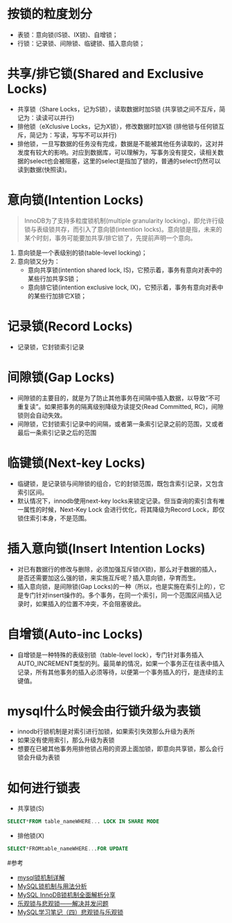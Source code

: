 # 按锁的粒度划分
- 表锁：意向锁(IS锁、IX锁)、自增锁；
- 行锁：记录锁、间隙锁、临键锁、插入意向锁；

# 共享/排它锁(Shared and Exclusive Locks)
- 共享锁（Share Locks，记为S锁），读取数据时加S锁 (共享锁之间不互斥，简记为：读读可以并行)
- 排他锁（eXclusive Locks，记为X锁），修改数据时加X锁 (排他锁与任何锁互斥，简记为：写读，写写不可以并行)
- 排他锁，一旦写数据的任务没有完成，数据是不能被其他任务读取的，这对并发度有较大的影响。对应到数据库，可以理解为，写事务没有提交，读相关数据的select也会被阻塞，这里的select是指加了锁的，普通的select仍然可以读到数据(快照读)。

# 意向锁(Intention Locks)
> InnoDB为了支持多粒度锁机制(multiple granularity locking)，即允许行级锁与表级锁共存，而引入了意向锁(intention locks)。意向锁是指，未来的某个时刻，事务可能要加共享/排它锁了，先提前声明一个意向。

1. 意向锁是一个表级别的锁(table-level locking)；
2. 意向锁又分为：
    - 意向共享锁(intention shared lock, IS)，它预示着，事务有意向对表中的某些行加共享S锁；
    - 意向排它锁(intention exclusive lock, IX)，它预示着，事务有意向对表中的某些行加排它X锁；

# 记录锁(Record Locks)
- 记录锁，它封锁索引记录

# 间隙锁(Gap Locks)
- 间隙锁的主要目的，就是为了防止其他事务在间隔中插入数据，以导致“不可重复读”。如果把事务的隔离级别降级为读提交(Read Committed, RC)，间隙锁则会自动失效。
- 间隙锁，它封锁索引记录中的间隔，或者第一条索引记录之前的范围，又或者最后一条索引记录之后的范围

# 临键锁(Next-key Locks)
- 临键锁，是记录锁与间隙锁的组合，它的封锁范围，既包含索引记录，又包含索引区间。
- 默认情况下，innodb使用next-key locks来锁定记录。但当查询的索引含有唯一属性的时候，Next-Key Lock 会进行优化，将其降级为Record Lock，即仅锁住索引本身，不是范围。

# 插入意向锁(Insert Intention Locks)
- 对已有数据行的修改与删除，必须加强互斥锁(X锁)，那么对于数据的插入，是否还需要加这么强的锁，来实施互斥呢？插入意向锁，孕育而生。
- 插入意向锁，是间隙锁(Gap Locks)的一种（所以，也是实施在索引上的），它是专门针对insert操作的。多个事务，在同一个索引，同一个范围区间插入记录时，如果插入的位置不冲突，不会阻塞彼此。

# 自增锁(Auto-inc Locks)
- 自增锁是一种特殊的表级别锁（table-level lock），专门针对事务插入AUTO_INCREMENT类型的列。最简单的情况，如果一个事务正在往表中插入记录，所有其他事务的插入必须等待，以便第一个事务插入的行，是连续的主键值。

# mysql什么时候会由行锁升级为表锁
- innodb行锁机制是对索引进行加锁，如果索引失效那么升级为表所
- 如果没有使用索引，那么升级为表锁
- 想要在已被其他事务用排他锁占用的资源上面加锁，即意向共享锁，那么会行锁会升级为表锁

# 如何进行锁表
- 共享锁(S)

```sql
SELECT*FROM table_nameWHERE... LOCK IN SHARE MODE
```

- 排他锁(X)

```sql
SELECT*FROMtable_nameWHERE...FOR UPDATE
```
#参考
- [mysql锁机制详解](https://www.cnblogs.com/volcano-liu/p/9890832.html)
- [MySQL锁机制与用法分析](https://www.jb51.net/article/139113.htm)
- [MySQL InnoDB锁机制全面解析分享](https://segmentfault.com/a/1190000014133576)
- [乐观锁与悲观锁——解决并发问题](https://www.cnblogs.com/0201zcr/p/4782283.html)
- [MySQL学习笔记（四）悲观锁与乐观锁](https://www.cnblogs.com/tinywan/p/9655664.html)